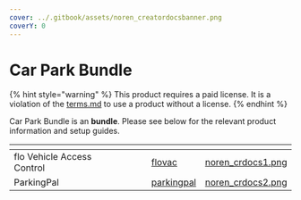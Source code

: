 ```yaml
---
cover: ../.gitbook/assets/noren_creatordocsbanner.png
coverY: 0
---
```


# Car Park Bundle

{% hint style="warning" %}
This product requires a paid license. It is a violation of the [terms.md](../gs/terms.md "mention") to use a product without a license.
{% endhint %}

Car Park Bundle is an **bundle**. Please see below for the relevant product information and setup guides.

<table data-view="cards"><thead><tr><th></th><th></th><th></th><th data-hidden data-card-target data-type="content-ref"></th><th data-hidden data-card-cover data-type="files"></th></tr></thead><tbody><tr><td>flo Vehicle Access Control</td><td></td><td></td><td><a href="flovac/">flovac</a></td><td><a href="../.gitbook/assets/noren_crdocs1.png">noren_crdocs1.png</a></td></tr><tr><td>ParkingPal</td><td></td><td></td><td><a href="parkingpal/">parkingpal</a></td><td><a href="../.gitbook/assets/noren_crdocs2.png">noren_crdocs2.png</a></td></tr></tbody></table>
